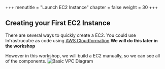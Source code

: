 +++
menutitle = "Launch EC2 Instance"
chapter = false
weight = 30
+++

## Creating your First EC2 Instance

There are several ways to quickly create a EC2. You could use Infrastrucutre as code using [AWS Cloudformation](https://aws.amazon.com/cloudformation/) **We will do this later in the workshop**

However in this workshop, we will build a EC2 manually, so we can see all of the components.
![Basic VPC Diagram](images/vpc_intro_complete_diagram.png)
